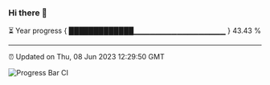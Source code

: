 ### Hi there 👋

⏳ Year progress { █████████████▁▁▁▁▁▁▁▁▁▁▁▁▁▁▁▁▁ } 43.43 %

---

⏰ Updated on Thu, 08 Jun 2023 12:29:50 GMT

![Progress Bar CI](https://github.com/liununu/liununu/workflows/Progress%20Bar%20CI/badge.svg)
